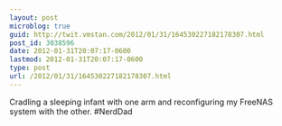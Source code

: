 ```yaml
---
layout: post
microblog: true
guid: http://twit.vmstan.com/2012/01/31/164530227182178307.html
post_id: 3038596
date: 2012-01-31T20:07:17-0600
lastmod: 2012-01-31T20:07:17-0600
type: post
url: /2012/01/31/164530227182178307.html
---
```

Cradling a sleeping infant with one arm and reconfiguring my FreeNAS system with the other. #NerdDad
